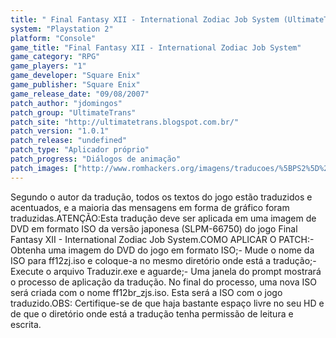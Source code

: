 ```yaml
---
title: " Final Fantasy XII - International Zodiac Job System (UltimateTrans)"
system: "Playstation 2"
platform: "Console"
game_title: "Final Fantasy XII - International Zodiac Job System"
game_category: "RPG"
game_players: "1"
game_developer: "Square Enix"
game_publisher: "Square Enix"
game_release_date: "09/08/2007"
patch_author: "jdomingos"
patch_group: "UltimateTrans"
patch_site: "http://ultimatetrans.blogspot.com.br/"
patch_version: "1.0.1"
patch_release: "undefined"
patch_type: "Aplicador próprio"
patch_progress: "Diálogos de animação"
patch_images: ["http://www.romhackers.org/imagens/traducoes/%5BPS2%5D%20Final%20Fantasy%20XII%20-%20International%20Zodiac%20Job%20System%20-%20UltimateTrans%20-%201.jpg","http://www.romhackers.org/imagens/traducoes/%5BPS2%5D%20Final%20Fantasy%20XII%20-%20International%20Zodiac%20Job%20System%20-%20UltimateTrans%20-%202.jpg","http://www.romhackers.org/imagens/traducoes/%5BPS2%5D%20Final%20Fantasy%20XII%20-%20International%20Zodiac%20Job%20System%20-%20UltimateTrans%20-%203.jpg"]
---
```

Segundo o autor da tradução, todos os textos do jogo estão traduzidos e acentuados, e a maioria das mensagens em forma de gráfico foram traduzidas.ATENÇÃO:Esta tradução deve ser aplicada em uma imagem de DVD em formato ISO da versão japonesa (SLPM-66750) do jogo Final Fantasy XII - International Zodiac Job System.COMO APLICAR O PATCH:- Obtenha uma imagem do DVD do jogo em formato ISO;- Mude o nome da ISO para ff12zj.iso e coloque-a no mesmo diretório onde está a tradução;- Execute o arquivo Traduzir.exe e aguarde;- Uma janela do prompt mostrará o processo de aplicação da tradução. No final do processo, uma nova ISO será criada com o nome ff12br_zjs.iso. Esta será a ISO com o jogo traduzido.OBS: Certifique-se de que haja bastante espaço livre no seu HD e de que o diretório onde está a tradução tenha permissão de leitura e escrita.